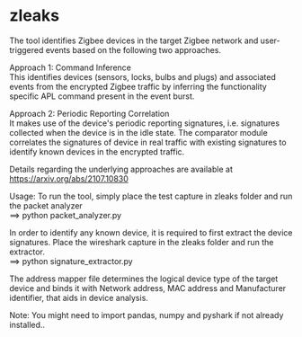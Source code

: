 # zleaks
The tool identifies Zigbee devices in the target Zigbee network and user-triggered events based on the following two approaches. 

Approach 1: Command Inference <br>
This identifies devices (sensors, locks, bulbs and plugs) and associated events from the encrypted Zigbee traffic by inferring the functionality specific APL command present in the event burst.

Approach 2: Periodic Reporting Correlation <br>
It makes use of the device's periodic reporting signatures, i.e. signatures collected when the device is in the idle state. The comparator module correlates the signatures of device in real traffic with existing signatures to identify known devices in the encrypted traffic.

Details regarding the underlying approaches are available at https://arxiv.org/abs/2107.10830

Usage:
To run the tool, simply place the test capture in zleaks folder and run the packet analyzer <br>
==> python packet_analyzer.py

In order to identify any known device, it is required to first extract the device signatures. Place the wireshark capture in the zleaks folder and run the extractor. <br>
==> python signature_extractor.py

The address mapper file determines the logical device type of the target device and binds it with Network address, MAC address and Manufacturer identifier, that aids in device analysis.

Note: You might need to import pandas, numpy and pyshark if not already installed..
